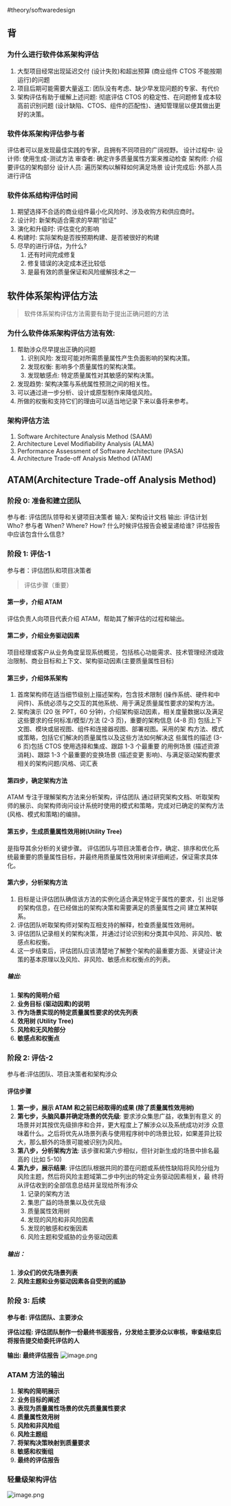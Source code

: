 #theory/softwaredesign 

## 背
### 为什么进行软件体系架构评估
1. 大型项目经常出现延迟交付 (设计失败)和超出预算 (商业组件 CTOS 不能按期运行)的问题
2. 项目后期可能需要大量返工: 团队没有考虑、缺少早发现问题的专家、有代价
3. 架构评估有助于缓解上述问题: 彻底评估 CTOS 的稳定性、在问题修复成本较高前识别问题 (设计缺陷、CTOS、组件的匹配性)、通知管理层以便其做出更好的决策。

### 软件体系架构评估参与者
评估者可以是发现最佳实践的专家，且拥有不同项目的广阔视野。
设计过程中:
	设计师: 使用生成-测试方法 审查者: 确定许多质量属性方案来推动检查 
	架构师: 介绍要评估的架构部分 
	设计人员: 遍历架构以解释如何满足场景
设计完成后: 外部人员进行评估

### 软件体系结构评估时间
1. 期望选择不合适的商业组件最小化风险时、涉及收购方和供应商时。
2. 设计时: 新架构适合需求的早期“验证”
3. 演化和升级时: 评估变化的影响
4. 构建时: 实际架构是否按预期构建、是否被很好的构建
5. 尽早的进行评估，为什么? 
	1. 还有时间完成修复 
	2. 修复错误的决定成本还比较低 
	3. 是最有效的质量保证和风险缓解技术之一

## 软件体系架构评估方法
>软件体系架构评估方法需要有助于提出正确问题的方法

### 为什么软件体系架构评估方法有效:
1. 帮助涉众尽早提出正确的问题
	1. 识别风险: 发现可能对所需质量属性产生负面影响的架构决策。
	2. 发现权衡: 影响多个质量属性的架构决策。
	3. 发现敏感点: 特定质量属性对其敏感的架构决策。
2. 发现趋势: 架构决策与系统属性预测之间的相关性。
3. 可以通过进一步分析、设计或原型制作来降低风险。
4. 所做的权衡和支持它们的理由可以适当地记录下来以备将来参考。

### 架构评估方法
1. Software Architecture Analysis Method (SAAM)
2. Architecture Level Modifiability Analysis (ALMA)
3. Performance Assessment of Software Architecture (PASA)
4. Architecture Trade-off Analysis Method (ATAM)

## ATAM(Architecture Trade-off Analysis Method)
### 阶段 0: 准备和建立团队
参与者: 评估团队领导和关键项目决策者
输入: 架构设计文档
输出: 评估计划
	Who? 参与者 
	When? Where? How? 
	什么时候评估报告会被呈递给谁?
	评估报告中应该包含什么信息?

### 阶段 1: 评估-1
参与者：评估团队和项目决策者

>评估步骤（重要）
#### 第一步，介绍 ATAM
评估负责人向项目代表介绍 ATAM，帮助其了解评估的过程和输出。

#### 第二步，介绍业务驱动因素
项目经理或客户从业务角度呈现系统概览，包括核心功能需求、技术管理经济或政治限制、商业目标和上下文、架构驱动因素(主要质量属性目标)

#### 第三步，介绍体系架构
1. 首席架构师在适当细节级别上描述架构，包含技术限制 (操作系统、硬件和中间件)、系统必须与之交互的其他系统、用于满足质量属性要求的架构方法。
2. 架构演示 (20 张 PPT，60 分钟)，介绍架构驱动因素，相关度量数据以及满足这些要求的任何标准/模型/方法 (2-3 页)，重要的架构信息 (4-8 页) 包括上下文图、模块或层视图、组件和连接器视图、部署视图。采用的架 构方法、模式或策略，包括它们解决的质量属性以及这些方法如何解决这 些属性的描述 (3-6 页)包括 CTOS 使用选择和集成、跟踪 1-3 个最重要 的用例场景 (描述资源消耗)、跟踪 1-3 个最重要的变换场景 (描述变更 影响)、与满足驱动架构要求相关的架构问题/风格、词汇表

#### 第四步，确定架构方法
ATAM 专注于理解架构方法来分析架构，评估团队 通过研究架构文档、听取架构师的展示、向架构师询问设计系统时使用的模式和策略，完成对已确定的架构方法(风格、模式和策略)的编排。

#### 第五步，生成质量属性效用树(Utility Tree)
是指导其余分析的关键步骤。 评估团队与项目决策者合作，确定、排序和优化系统最重要的质量属性目标，并最终用质量属性效用树来详细阐述，保证需求具体化。

#### 第六步，分析架构方法
1. 目标是让评估团队确信该方法的实例化适合满足特定于属性的要求，引 出足够的架构信息，在已经做出的架构决策和需要满足的质量属性之间 建立某种联系。
2. 评估团队听取架构师对架构互相支持的解释，检查质量属性效用树。
3. 评估团队记录相关的架构决策，并通过讨论识别和分类其中风险、非风险、敏感点和权衡。
4. 这一步结束后，评估团队应该清楚地了解整个架构的最重要方面、关键设计决策的基本原理以及风险、非风险、敏感点和权衡点的列表。

##### 输出:
1. **架构的简明介绍**
2. **业务目标 (驱动因素)的说明**
3. **作为场景实现的特定质量属性要求的优先列表**
4. **效用树 (Utility Tree)**
5. **风险和无风险部分**
6. **敏感点和权衡点**

### 阶段 2: 评估-2
参与者:评估团队、项目决策者和架构涉众 

#### 评估步骤
1. **第一步，展示 ATAM 和之前已经取得的成果 (除了质量属性效用树)**
2. **第七步，头脑风暴并确定场景的优先级**: 要求涉众集思广益，收集到有意义 的场景并对其按优先级排序和合并，更大程度上了解涉众以及系统成功对涉 众意味着什么。之后将优先从场景列表与使用程序树中的场景比较，如果差异比较大，那么额外的场景可能被识别为风险。
3. **第八步，分析架构方法**: 该步骤和第六步相似，但针对新生成的场景中排名最高的 (比如 5-10)
4. **第九步，展示结果**: 评估团队根据共同的潜在问题或系统性缺陷将风险分组为风险主题，然后将风险主题域第二步中列出的特定业务驱动因素相关，最 终将从评估收到的全部信息总结并呈现给所有涉众
	1. 记录的架构方法
	2. 集思广益的场景集以及优先级
	3. 质量属性效用树  
	4. 发现的风险和非风险因素  
	5. 发现的敏感和权衡因素  
	6. 风险主题和受威胁的业务驱动因素
##### 输出：
1. **涉众们的优先场景列表**  
2. **风险主题和业务驱动因素各自受到的威胁**

### 阶段 3: 后续
**参与者: 评估团队、主要涉众**

**评估过程: 评估团队制作一份最终书面报告，分发给主要涉众以审核，审查结束后
将报告提交给委托评估的人**

**输出: 最终评估报告**
![image.png](https://typora-tes.oss-cn-shanghai.aliyuncs.com/picgo/20230522161202.png)

### ATAM 方法的输出
1. **架构的简明展示**
2. **业务目标的阐述**
3. **表现为质量属性场景的优先质量属性要求**
4. **质量属性效用树**
5. **风险和非风险组**
6. **风险主题组**  
7. **将架构决策映射到质量要求**
8. **敏感和权衡组**  
9. **最终的评估报告**

### 轻量级架构评估
![image.png](https://typora-tes.oss-cn-shanghai.aliyuncs.com/picgo/20230522161410.png)




